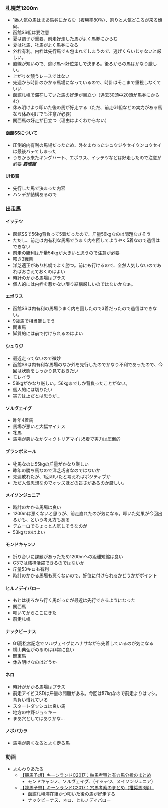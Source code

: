 ### 札幌芝1200m
* 1番人気の馬はまあ馬券にからむ（複勝率80%）、割りと人気どころが来る傾向。
* 函館SS組は要注意
* 夏は調子が重要、前走好走した馬がよく馬券にからむ
* 夏は牝馬、牝馬がよく馬券になる
* 外枠有利。内枠は先行馬でも包まれてしまうので、逃げくらいじゃないと厳しい。
* 直線が短いので、逃げ馬〜好位差しで決まる。後ろからの馬はかなり厳しい。
* 上がりを競うレースではない
* 先週から時計のかかる馬場になっているので、時計はそこまで重視しなくていい
* 函館札幌で滞在していた馬の好走が目立つ（過去30頭中20頭が馬券にからむ）
* 休み明けより叩いた後の馬が好走する（ただ、前走G1組などの実力がある馬なら休み明けでも注意が必要）
* 関西馬の好走が目立つ（理由はよくわからない）

#### 函館SSについて
* 圧倒的内有利の馬場だったため、外をまわったシュウジやセイウンコウセイは最後バテてしまった
* うちから来たキングハート、エポワス、イッテツなどは好走したので注意が必要 ___要確認___

#### UHB賞
* 先行した馬で決まった内容
* ハンデが結構あるので

### 出走馬

#### イッテツ
* 函館SSで56kg背負って5着だったので、斤量56kgなのは問題なさそう
* ただし、前走は内有利な馬場でうまく内を回してようやく5着なので過信はできない
* 前走の勝利は斤量54kgが大きいと思うので注意が必要
* 叩き3戦目
* 洋芝適正があり札幌でよく勝つ。前にも行けるので、全然人気しないのであればおさえておくのはよい
* 時計のかかる馬場はプラス
* 個人的には内枠を惹かない限り結構厳しいのではないかなぁ。

#### エポワス
* 函館SSは内有利の馬場うまく内を回したので3着だったので過信はできない。
* 9歳馬で相当厳しそう
* 関東馬
* 脚質的には前で付けられるのはよい

#### シュウジ
* 最近走ってないので微妙
* 函館SSは内有利な馬場のなか外を先行したのでかなり不利であったので、今回は状態をしっかり見ておきたい
* モレイラ
* 58kgがかなり厳しい。56kgまでしか背負ったことがない。
* 個人的には切りたい
* 実力は上だとは思うが...

#### ソルヴェイグ
* 昨年4着馬
* 馬場が悪いと大幅マイナス
* 牝馬
* 馬場が悪いなかヴィクトリアマイル5着で実力は圧倒的

#### ブランボヌール
* 牝馬なのに55kgの斤量がかなり厳しい
* 昨年の勝ち馬なので洋芝巧者なのではないか
* 先週敗れたが、1回叩いたと考えればポジティブか
* ただ人気思想なのでオッズほどの旨さがあるのか厳しい。

#### メイソンジュニア
* 時計のかかる馬場は良い
* 1200mは悪くないと思うが、前走崩れたのが気になる。叩いた効果が今回出るかも、という考え方もある
* デムーロでちょっと人気しそうなのが
* 53kgなのはよい

#### モンドキャンノ
* 折り合いに課題があったため1200mへの距離短縮は良い
* G3では結構活躍できるのではないか
* 斤量53キロも有利
* 時計のかかる馬場も悪くないので、好位に付けられるかどうかがポイント

#### ヒルノデイバロー
* もとは後ろから行く馬だったが最近は先行できるようになった
* 関西馬
* 叩いてからここにきた
* 前走札幌

#### ナックビーナス
* G1高松宮記念でソルヴェイグにハナサながら先着しているのが気になる
* 横山典弘がのるのは非常に良い
* 関東馬
* 休み明けなのはどうか

#### ネロ
* 時計がかかる馬場はプラス
* 前走アイビスSDは斤量の問題がある。今回は57kgなので前走よりはマシ。背負い慣れている
* スタートダッシュは良い馬
* 地方の中野ジョッキー
* まあ穴としてはありかな...

#### ノボバカラ
* 馬場が悪くなるとよく走る馬

### 動画
* よんわりあたる
  * [【競馬予想】キーンランドC2017：軸馬考察と有力馬分析のまとめ](https://www.youtube.com/watch?v=fby1893UWwU)
    * モンドキャンノ、ソルヴェイグ、（イッテツ、メイソンジュニア）
  * [【競馬予想】キーンランドC2017：穴馬考察のまとめ（推奨馬3頭）](https://www.youtube.com/watch?v=0tRhPKZePK4)
    * 函館札幌滞在組かつ叩いた後の馬が好走する
    * ナックビーナス、ネロ、ヒルノデイバロー
